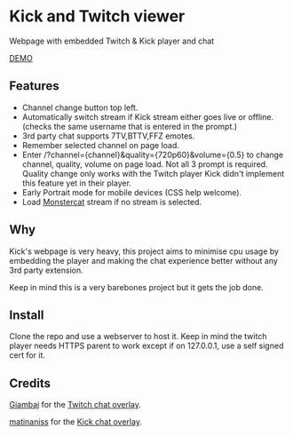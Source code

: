 # Kick and Twitch viewer
Webpage with embedded Twitch & Kick player and chat

[DEMO](https://kick-twitch-viewer.netlify.app)

## Features

- Channel change button top left.
- Automatically switch stream if Kick stream either goes live or offline. (checks the same username that is entered in the prompt.)
- 3rd party chat supports 7TV,BTTV,FFZ emotes.
- Remember selected channel on page load.
- Enter /?channel={channel}&quality={720p60}&volume={0.5} to change channel, quality, volume on page load. Not all 3 prompt is required. Quality change only works with the Twitch player Kick didn't implement this feature yet in their player.
- Early Portrait mode for mobile devices (CSS help welcome). 
- Load [Monstercat](https://twitch.tv/monstercat) stream if no stream is selected.


## Why

Kick's webpage is very heavy, this project aims to minimise cpu usage by embedding the player and making the chat experience better without any 3rd party extension. 

Keep in mind this is a very barebones project but it gets the job done.

## Install

Clone the repo and use a webserver to host it. Keep in mind the twitch player needs HTTPS parent to work except if on 127.0.0.1, use a self signed cert for it.

## Credits

[Giambaj](https://www.giambaj.it/) for the [Twitch chat overlay](https://www.giambaj.it/twitch/jchat/).

[matinaniss](https://www.matinaniss.com/) for the [Kick chat overlay](https://chat-overlay.matinaniss.com/).